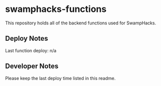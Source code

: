 # swamphacks-functions
This repository holds all of the backend functions used for SwampHacks.

## Deploy Notes
Last function deploy: n/a

## Developer Notes
Please keep the last deploy time listed in this readme.


